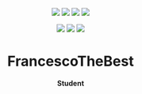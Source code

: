 <!---
- 👋 Hi, I’m @FrancescoTheBest
- 👾 I'm a SkyForce Manager & Developer
- 👀 I’m interested in IT
- 🌱 I’m currently learning Java, JavaScript, TypeScript, discord.js
- 💞️ I’m looking to collaborate on a new discord bot project
- 📫 How to reach me
- 😄 Pronouns: He/Him


FrancescoTheBest/FrancescoTheBest is a ✨ special ✨ repository because its `README.md` (this file) appears on your GitHub profile.
You can click the Preview link to take a look at your changes.
--->
<div align="center">

<a href="#"><img src="https://img.shields.io/badge/JavaScript-F7DF1E?logo=javascript&logoColor=000" /></a>
<img src="https://img.shields.io/badge/Node.js-6DA55F?logo=node.js&logoColor=white" />
<a href="#"><img src="https://img.shields.io/badge/TypeScript-3178C6?logo=typescript&logoColor=fff" /></a>
<a href="#"><img src="https://img.shields.io/badge/Python-3776AB?logo=python&logoColor=fff" /></a>

</div>
<div align="center">

  <img src="https://img.shields.io/badge/Transformers-library-blue?logo=huggingface" />
  <img src="https://img.shields.io/badge/SentenceTransformers-library-blue?logo=huggingface" />
  <img src="https://img.shields.io/badge/PyTorch-ee4c2c?logo=pytorch&logoColor=white" />

<h1 align="center">FrancescoTheBest</h1>
<p align="center">
  <b>Student<br>
</p>

</div>
